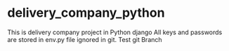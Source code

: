 # delivery_company_python

This is delivery company project in Python django
All keys and passwords are stored in env.py file ignored in git.
Test git Branch
